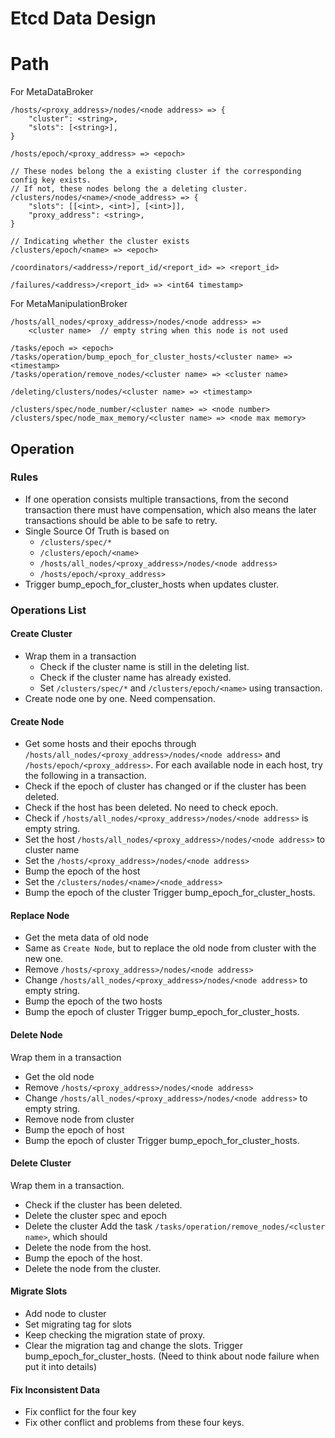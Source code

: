 # Etcd Data Design

# Path
For MetaDataBroker
```
/hosts/<proxy_address>/nodes/<node address> => {
    "cluster": <string>,
    "slots": [<string>],
}

/hosts/epoch/<proxy_address> => <epoch>

// These nodes belong the a existing cluster if the corresponding config key exists.
// If not, these nodes belong the a deleting cluster.
/clusters/nodes/<name>/<node_address> => {
    "slots": [[<int>, <int>], [<int>]],
    "proxy_address": <string>,
}

// Indicating whether the cluster exists
/clusters/epoch/<name> => <epoch>

/coordinators/<address>/report_id/<report_id> => <report_id>

/failures/<address>/<report_id> => <int64 timestamp>
```

For MetaManipulationBroker
```
/hosts/all_nodes/<proxy_address>/nodes/<node address> =>
    <cluster name>  // empty string when this node is not used

/tasks/epoch => <epoch>
/tasks/operation/bump_epoch_for_cluster_hosts/<cluster name> => <timestamp>
/tasks/operation/remove_nodes/<cluster name> => <cluster name>

/deleting/clusters/nodes/<cluster name> => <timestamp>

/clusters/spec/node_number/<cluster name> => <node number>
/clusters/spec/node_max_memory/<cluster name> => <node max memory>
```

## Operation

### Rules
- If one operation consists multiple transactions, from the second transaction there must have compensation, which also means the later transactions should be able to be safe to retry.
- Single Source Of Truth is based on
  * `/clusters/spec/*`
  * `/clusters/epoch/<name>`
  * `/hosts/all_nodes/<proxy_address>/nodes/<node address>`
  * `/hosts/epoch/<proxy_address>`
- Trigger bump_epoch_for_cluster_hosts when updates cluster.

### Operations List

#### Create Cluster
- Wrap them in a transaction
  * Check if the cluster name is still in the deleting list.
  * Check if the cluster name has already existed.
  * Set `/clusters/spec/*` and `/clusters/epoch/<name>` using transaction.
- Create node one by one. Need compensation.

#### Create Node
- Get some hosts and their epochs through `/hosts/all_nodes/<proxy_address>/nodes/<node address>` and `/hosts/epoch/<proxy_address>`.
For each available node in each host, try the following in a transaction.
- Check if the epoch of cluster has changed or if the cluster has been deleted.
- Check if the host has been deleted. No need to check epoch.
- Check if `/hosts/all_nodes/<proxy_address>/nodes/<node address>` is empty string.
- Set the host `/hosts/all_nodes/<proxy_address>/nodes/<node address>` to cluster name
- Set the `/hosts/<proxy_address>/nodes/<node address>`
- Bump the epoch of the host
- Set the `/clusters/nodes/<name>/<node_address>`
- Bump the epoch of the cluster
Trigger bump_epoch_for_cluster_hosts.

#### Replace Node
- Get the meta data of old node
- Same as `Create Node`, but to replace the old node from cluster with the new one.
- Remove `/hosts/<proxy_address>/nodes/<node address>`
- Change `/hosts/all_nodes/<proxy_address>/nodes/<node address>` to empty string.
- Bump the epoch of the two hosts
- Bump the epoch of cluster
Trigger bump_epoch_for_cluster_hosts.

#### Delete Node
Wrap them in a transaction
- Get the old node
- Remove `/hosts/<proxy_address>/nodes/<node address>`
- Change `/hosts/all_nodes/<proxy_address>/nodes/<node address>` to empty string.
- Remove node from cluster
- Bump the epoch of host
- Bump the epoch of cluster
Trigger bump_epoch_for_cluster_hosts.

#### Delete Cluster
Wrap them in a transaction.
- Check if the cluster has been deleted.
- Delete the cluster spec and epoch
- Delete the cluster
Add the task `/tasks/operation/remove_nodes/<cluster name>`, which should
- Delete the node from the host.
- Bump the epoch of the host.
- Delete the node from the cluster.

#### Migrate Slots
- Add node to cluster
- Set migrating tag for slots
- Keep checking the migration state of proxy.
- Clear the migration tag and change the slots.
Trigger bump_epoch_for_cluster_hosts.
(Need to think about node failure when put it into details)

#### Fix Inconsistent Data
- Fix conflict for the four key
- Fix other conflict and problems from these four keys.
